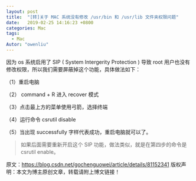 ```yaml
---
layout: post
title:  "[转]关于 MAC 系统没有修改 /usr/bin 和 /usr/lib 文件夹权限问题"
date:   2019-02-25 14:16:23 +0800
categories: Mac
tags: 
  - Mac
Autor: "owenliu"
---
```



因为 os 系统启用了 SIP ( System Intergerity Protection )  导致 root 用户也没有修改权限，所以我们需要屏蔽掉这个功能，具体做法如下：

（1）重启电脑

（2） command + R 进入 recover 模式

（3）点击最上方的菜单使用弓箭，选择终端

（4）运行命令 csrutil disable

（5）当出现 successfully 字样代表成功，重启电脑就可以了。

> 如果后面需要重新开启这个 SIP 功能，做法类似，就是在第四步的命令是 csrutil enable。

原文：https://blog.csdn.net/gochenguowei/article/details/81152341 
版权声明：本文为博主原创文章，转载请附上博文链接！